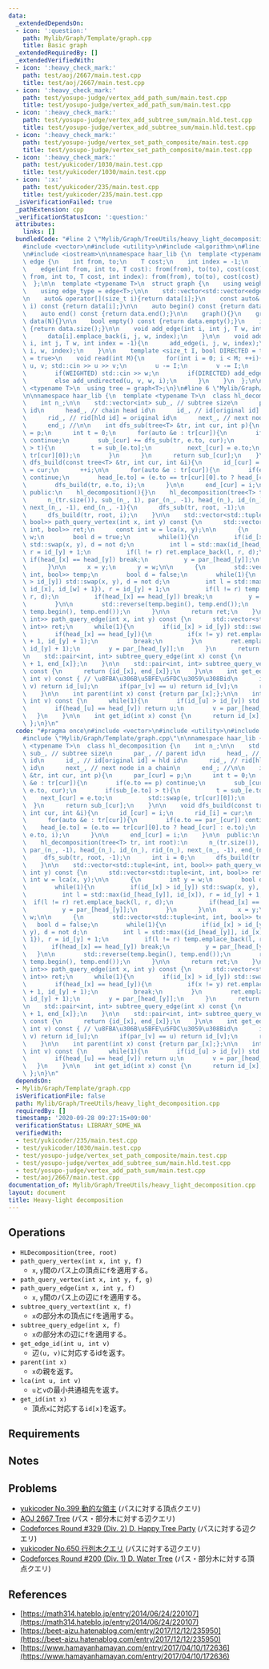 ```yaml
---
data:
  _extendedDependsOn:
  - icon: ':question:'
    path: Mylib/Graph/Template/graph.cpp
    title: Basic graph
  _extendedRequiredBy: []
  _extendedVerifiedWith:
  - icon: ':heavy_check_mark:'
    path: test/aoj/2667/main.test.cpp
    title: test/aoj/2667/main.test.cpp
  - icon: ':heavy_check_mark:'
    path: test/yosupo-judge/vertex_add_path_sum/main.test.cpp
    title: test/yosupo-judge/vertex_add_path_sum/main.test.cpp
  - icon: ':heavy_check_mark:'
    path: test/yosupo-judge/vertex_add_subtree_sum/main.hld.test.cpp
    title: test/yosupo-judge/vertex_add_subtree_sum/main.hld.test.cpp
  - icon: ':heavy_check_mark:'
    path: test/yosupo-judge/vertex_set_path_composite/main.test.cpp
    title: test/yosupo-judge/vertex_set_path_composite/main.test.cpp
  - icon: ':heavy_check_mark:'
    path: test/yukicoder/1030/main.test.cpp
    title: test/yukicoder/1030/main.test.cpp
  - icon: ':x:'
    path: test/yukicoder/235/main.test.cpp
    title: test/yukicoder/235/main.test.cpp
  _isVerificationFailed: true
  _pathExtension: cpp
  _verificationStatusIcon: ':question:'
  attributes:
    links: []
  bundledCode: "#line 2 \"Mylib/Graph/TreeUtils/heavy_light_decomposition.cpp\"\n\
    #include <vector>\n#include <utility>\n#include <algorithm>\n#line 3 \"Mylib/Graph/Template/graph.cpp\"\
    \n#include <iostream>\n\nnamespace haar_lib {\n  template <typename T>\n  struct\
    \ edge {\n    int from, to;\n    T cost;\n    int index = -1;\n    edge(){}\n\
    \    edge(int from, int to, T cost): from(from), to(to), cost(cost){}\n    edge(int\
    \ from, int to, T cost, int index): from(from), to(to), cost(cost), index(index){}\n\
    \  };\n\n  template <typename T>\n  struct graph {\n    using weight_type = T;\n\
    \    using edge_type = edge<T>;\n\n    std::vector<std::vector<edge<T>>> data;\n\
    \n    auto& operator[](size_t i){return data[i];}\n    const auto& operator[](size_t\
    \ i) const {return data[i];}\n\n    auto begin() const {return data.begin();}\n\
    \    auto end() const {return data.end();}\n\n    graph(){}\n    graph(int N):\
    \ data(N){}\n\n    bool empty() const {return data.empty();}\n    int size() const\
    \ {return data.size();}\n\n    void add_edge(int i, int j, T w, int index = -1){\n\
    \      data[i].emplace_back(i, j, w, index);\n    }\n\n    void add_undirected(int\
    \ i, int j, T w, int index = -1){\n      add_edge(i, j, w, index);\n      add_edge(j,\
    \ i, w, index);\n    }\n\n    template <size_t I, bool DIRECTED = true, bool WEIGHTED\
    \ = true>\n    void read(int M){\n      for(int i = 0; i < M; ++i){\n        int\
    \ u, v; std::cin >> u >> v;\n        u -= I;\n        v -= I;\n        T w = 1;\n\
    \        if(WEIGHTED) std::cin >> w;\n        if(DIRECTED) add_edge(u, v, w, i);\n\
    \        else add_undirected(u, v, w, i);\n      }\n    }\n  };\n\n  template\
    \ <typename T>\n  using tree = graph<T>;\n}\n#line 6 \"Mylib/Graph/TreeUtils/heavy_light_decomposition.cpp\"\
    \n\nnamespace haar_lib {\n  template <typename T>\n  class hl_decomposition {\n\
    \    int n_;\n\n    std::vector<int> sub_, // subtree size\n      par_, // parent\
    \ id\n      head_, // chain head id\n      id_, // id[original id] = hld id\n\
    \      rid_, // rid[hld id] = original id\n      next_, // next node in a chain\n\
    \      end_; //\n\n    int dfs_sub(tree<T> &tr, int cur, int p){\n      par_[cur]\
    \ = p;\n      int t = 0;\n      for(auto &e : tr[cur]){\n        if(e.to == p)\
    \ continue;\n        sub_[cur] += dfs_sub(tr, e.to, cur);\n        if(sub_[e.to]\
    \ > t){\n          t = sub_[e.to];\n          next_[cur] = e.to;\n          std::swap(e,\
    \ tr[cur][0]);\n        }\n      }\n      return sub_[cur];\n    }\n\n    void\
    \ dfs_build(const tree<T> &tr, int cur, int &i){\n      id_[cur] = i;\n      rid_[i]\
    \ = cur;\n      ++i;\n\n      for(auto &e : tr[cur]){\n        if(e.to == par_[cur])\
    \ continue;\n        head_[e.to] = (e.to == tr[cur][0].to ? head_[cur] : e.to);\n\
    \        dfs_build(tr, e.to, i);\n      }\n\n      end_[cur] = i;\n    }\n\n \
    \ public:\n    hl_decomposition(){}\n    hl_decomposition(tree<T> tr, int root):\n\
    \      n_(tr.size()), sub_(n_, 1), par_(n_, -1), head_(n_), id_(n_), rid_(n_),\
    \ next_(n_, -1), end_(n_, -1){\n      dfs_sub(tr, root, -1);\n      int i = 0;\n\
    \      dfs_build(tr, root, i);\n    }\n\n    std::vector<std::tuple<int, int,\
    \ bool>> path_query_vertex(int x, int y) const {\n      std::vector<std::tuple<int,\
    \ int, bool>> ret;\n      const int w = lca(x, y);\n\n      {\n        int y =\
    \ w;\n        bool d = true;\n        while(1){\n          if(id_[x] > id_[y])\
    \ std::swap(x, y), d = not d;\n          int l = std::max(id_[head_[y]], id_[x]),\
    \ r = id_[y] + 1;\n          if(l != r) ret.emplace_back(l, r, d);\n         \
    \ if(head_[x] == head_[y]) break;\n          y = par_[head_[y]];\n        }\n\
    \      }\n\n      x = y;\n      y = w;\n\n      {\n        std::vector<std::tuple<int,\
    \ int, bool>> temp;\n        bool d = false;\n        while(1){\n          if(id_[x]\
    \ > id_[y]) std::swap(x, y), d = not d;\n          int l = std::max({id_[head_[y]],\
    \ id_[x], id_[w] + 1}), r = id_[y] + 1;\n          if(l != r) temp.emplace_back(l,\
    \ r, d);\n          if(head_[x] == head_[y]) break;\n          y = par_[head_[y]];\n\
    \        }\n\n        std::reverse(temp.begin(), temp.end());\n        ret.insert(ret.end(),\
    \ temp.begin(), temp.end());\n      }\n\n      return ret;\n    }\n\n    std::vector<std::pair<int,\
    \ int>> path_query_edge(int x, int y) const {\n      std::vector<std::pair<int,\
    \ int>> ret;\n      while(1){\n        if(id_[x] > id_[y]) std::swap(x, y);\n\
    \        if(head_[x] == head_[y]){\n          if(x != y) ret.emplace_back(id_[x]\
    \ + 1, id_[y] + 1);\n          break;\n        }\n        ret.emplace_back(id_[head_[y]],\
    \ id_[y] + 1);\n        y = par_[head_[y]];\n      }\n      return ret;\n    }\n\
    \n    std::pair<int, int> subtree_query_edge(int x) const {\n      return {id_[x]\
    \ + 1, end_[x]};\n    }\n\n    std::pair<int, int> subtree_query_vertex(int x)\
    \ const {\n      return {id_[x], end_[x]};\n    }\n\n    int get_edge_id(int u,\
    \ int v) const { // \u8FBA\u306B\u5BFE\u5FDC\u3059\u308Bid\n      if(par_[u] ==\
    \ v) return id_[u];\n      if(par_[v] == u) return id_[v];\n      return -1;\n\
    \    }\n\n    int parent(int x) const {return par_[x];};\n\n    int lca(int u,\
    \ int v) const {\n      while(1){\n        if(id_[u] > id_[v]) std::swap(u, v);\n\
    \        if(head_[u] == head_[v]) return u;\n        v = par_[head_[v]];\n   \
    \   }\n    }\n\n    int get_id(int x) const {\n      return id_[x];\n    }\n \
    \ };\n}\n"
  code: "#pragma once\n#include <vector>\n#include <utility>\n#include <algorithm>\n\
    #include \"Mylib/Graph/Template/graph.cpp\"\n\nnamespace haar_lib {\n  template\
    \ <typename T>\n  class hl_decomposition {\n    int n_;\n\n    std::vector<int>\
    \ sub_, // subtree size\n      par_, // parent id\n      head_, // chain head\
    \ id\n      id_, // id[original id] = hld id\n      rid_, // rid[hld id] = original\
    \ id\n      next_, // next node in a chain\n      end_; //\n\n    int dfs_sub(tree<T>\
    \ &tr, int cur, int p){\n      par_[cur] = p;\n      int t = 0;\n      for(auto\
    \ &e : tr[cur]){\n        if(e.to == p) continue;\n        sub_[cur] += dfs_sub(tr,\
    \ e.to, cur);\n        if(sub_[e.to] > t){\n          t = sub_[e.to];\n      \
    \    next_[cur] = e.to;\n          std::swap(e, tr[cur][0]);\n        }\n    \
    \  }\n      return sub_[cur];\n    }\n\n    void dfs_build(const tree<T> &tr,\
    \ int cur, int &i){\n      id_[cur] = i;\n      rid_[i] = cur;\n      ++i;\n\n\
    \      for(auto &e : tr[cur]){\n        if(e.to == par_[cur]) continue;\n    \
    \    head_[e.to] = (e.to == tr[cur][0].to ? head_[cur] : e.to);\n        dfs_build(tr,\
    \ e.to, i);\n      }\n\n      end_[cur] = i;\n    }\n\n  public:\n    hl_decomposition(){}\n\
    \    hl_decomposition(tree<T> tr, int root):\n      n_(tr.size()), sub_(n_, 1),\
    \ par_(n_, -1), head_(n_), id_(n_), rid_(n_), next_(n_, -1), end_(n_, -1){\n \
    \     dfs_sub(tr, root, -1);\n      int i = 0;\n      dfs_build(tr, root, i);\n\
    \    }\n\n    std::vector<std::tuple<int, int, bool>> path_query_vertex(int x,\
    \ int y) const {\n      std::vector<std::tuple<int, int, bool>> ret;\n      const\
    \ int w = lca(x, y);\n\n      {\n        int y = w;\n        bool d = true;\n\
    \        while(1){\n          if(id_[x] > id_[y]) std::swap(x, y), d = not d;\n\
    \          int l = std::max(id_[head_[y]], id_[x]), r = id_[y] + 1;\n        \
    \  if(l != r) ret.emplace_back(l, r, d);\n          if(head_[x] == head_[y]) break;\n\
    \          y = par_[head_[y]];\n        }\n      }\n\n      x = y;\n      y =\
    \ w;\n\n      {\n        std::vector<std::tuple<int, int, bool>> temp;\n     \
    \   bool d = false;\n        while(1){\n          if(id_[x] > id_[y]) std::swap(x,\
    \ y), d = not d;\n          int l = std::max({id_[head_[y]], id_[x], id_[w] +\
    \ 1}), r = id_[y] + 1;\n          if(l != r) temp.emplace_back(l, r, d);\n   \
    \       if(head_[x] == head_[y]) break;\n          y = par_[head_[y]];\n     \
    \   }\n\n        std::reverse(temp.begin(), temp.end());\n        ret.insert(ret.end(),\
    \ temp.begin(), temp.end());\n      }\n\n      return ret;\n    }\n\n    std::vector<std::pair<int,\
    \ int>> path_query_edge(int x, int y) const {\n      std::vector<std::pair<int,\
    \ int>> ret;\n      while(1){\n        if(id_[x] > id_[y]) std::swap(x, y);\n\
    \        if(head_[x] == head_[y]){\n          if(x != y) ret.emplace_back(id_[x]\
    \ + 1, id_[y] + 1);\n          break;\n        }\n        ret.emplace_back(id_[head_[y]],\
    \ id_[y] + 1);\n        y = par_[head_[y]];\n      }\n      return ret;\n    }\n\
    \n    std::pair<int, int> subtree_query_edge(int x) const {\n      return {id_[x]\
    \ + 1, end_[x]};\n    }\n\n    std::pair<int, int> subtree_query_vertex(int x)\
    \ const {\n      return {id_[x], end_[x]};\n    }\n\n    int get_edge_id(int u,\
    \ int v) const { // \u8FBA\u306B\u5BFE\u5FDC\u3059\u308Bid\n      if(par_[u] ==\
    \ v) return id_[u];\n      if(par_[v] == u) return id_[v];\n      return -1;\n\
    \    }\n\n    int parent(int x) const {return par_[x];};\n\n    int lca(int u,\
    \ int v) const {\n      while(1){\n        if(id_[u] > id_[v]) std::swap(u, v);\n\
    \        if(head_[u] == head_[v]) return u;\n        v = par_[head_[v]];\n   \
    \   }\n    }\n\n    int get_id(int x) const {\n      return id_[x];\n    }\n \
    \ };\n}\n"
  dependsOn:
  - Mylib/Graph/Template/graph.cpp
  isVerificationFile: false
  path: Mylib/Graph/TreeUtils/heavy_light_decomposition.cpp
  requiredBy: []
  timestamp: '2020-09-28 09:27:15+09:00'
  verificationStatus: LIBRARY_SOME_WA
  verifiedWith:
  - test/yukicoder/235/main.test.cpp
  - test/yukicoder/1030/main.test.cpp
  - test/yosupo-judge/vertex_set_path_composite/main.test.cpp
  - test/yosupo-judge/vertex_add_subtree_sum/main.hld.test.cpp
  - test/yosupo-judge/vertex_add_path_sum/main.test.cpp
  - test/aoj/2667/main.test.cpp
documentation_of: Mylib/Graph/TreeUtils/heavy_light_decomposition.cpp
layout: document
title: Heavy-light decomposition
---
```


## Operations

- `HLDecomposition(tree, root)`
- `path_query_vertex(int x, int y, f)`
	- `x`, `y`間のパス上の頂点に`f`を適用する。
- `path_query_vertex(int x, int y, f, g)`
- `path_query_edge(int x, int y, f)`
	- `x`, `y`間のパス上の辺に`f`を適用する。
- `subtree_query_vertext(int x, f)`
	- `x`の部分木の頂点に`f`を適用する。
- `subtree_query_edge(int x, f)`
	- `x`の部分木の辺に`f`を適用する。
- `get_edge_id(int u, int v)`
	- 辺`(u, v)`に対応するidを返す。
- `parent(int x)`
	- `x`の親を返す。
- `lca(int u, int v)`
	- `u`と`v`の最小共通祖先を返す。
- `get_id(int x)`
	- 頂点`x`に対応する`id[x]`を返す。

## Requirements

## Notes

## Problems

- [yukicoder No.399 動的な領主](https://yukicoder.me/problems/no/399) (パスに対する頂点クエリ)
- [AOJ 2667 Tree](http://judge.u-aizu.ac.jp/onlinejudge/description.jsp?id=2667) (パス・部分木に対する辺クエリ)
- [Codeforces Round #329 (Div. 2) D. Happy Tree Party](https://codeforces.com/contest/593/problem/D) (パスに対する辺クエリ)
- [yukicoder No.650 行列木クエリ](https://yukicoder.me/problems/no/650) (パスに対する辺クエリ)
- [Codeforces Round #200 (Div. 1) D. Water Tree](https://codeforces.com/contest/343/problem/D) (パス・部分木に対する頂点クエリ)

## References

- [https://math314.hateblo.jp/entry/2014/06/24/220107](https://math314.hateblo.jp/entry/2014/06/24/220107)
- [https://beet-aizu.hatenablog.com/entry/2017/12/12/235950](https://beet-aizu.hatenablog.com/entry/2017/12/12/235950)
- [https://www.hamayanhamayan.com/entry/2017/04/10/172636](https://www.hamayanhamayan.com/entry/2017/04/10/172636)


